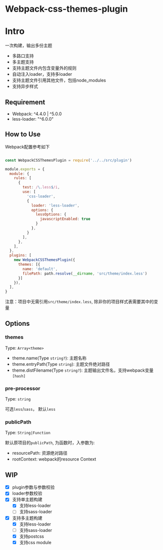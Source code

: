 # Webpack-css-themes-plugin

# Intro

一次构建，输出多份主题

- 多路口支持
- 多主题支持
- 支持主题文件内包含变量外的规则
- 自动注入loader，支持多loader
- 支持主题文件引用其他文件，包括node_modules
- 支持异步样式

## Requirement

- Webpack: ^4.4.0 | ^5.0.0
- less-loader: "^6.0.0"

## How to Use

Webpack配置参考如下

```js

const WebpackCSSThemesPlugin = require('../../src/plugin')

module.exports = {
  module: {
    rules: [
      {
        test: /\.less$/i,
        use: [
          'css-loader',
          {
            loader: 'less-loader',
            options: {
              lessOptions: {
                javascriptEnabled: true
              }
            },
          }
        ],
      },
    ],
  },
  plugins: [
    new WebpackCSSThemesPlugin({
      themes: [{
        name: 'default',
        filePath: path.resolve(__dirname, 'src/theme/index.less')
      }]
    }),
  ],
}
```

注意：项目中无需引用`src/theme/index.less`, 除非你的项目样式表需要其中的变量

## Options

### themes

Type: `Array<theme>`

- theme.name(Type `string?`): 主题名称
- theme.entryPath(Type `string`): 主题文件绝对路径
- theme.distFilename(Type `string?`): 主题输出文件名，支持webpack变量`[hash]`

### pre-processor

Type: `string`

可选`less`/`sass`， 默认`less`

### publicPath

Type: `String|Function`

默认原项目的`publicPath`, 为函数时，入参数为:

- resourcePath: 资源绝对路径
- rootContext: webpack的resource Context

## WIP

- [X] plugin参数与参数校验
- [X] loader参数校验
- [X] 支持单主题构建
  - [X] 支持less-loader
  - [ ] 支持sass-loader
- [X] 支持多主题构建
  - [X] 支持less-loader
  - [ ] 支持sass-loader
  - [X] 支持postcss
  - [X] 支持css module
